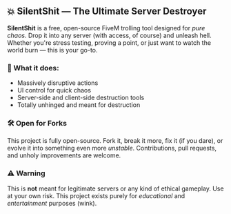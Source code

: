 ## 💥 SilentShit — The Ultimate Server Destroyer

**SilentShit** is a free, open-source FiveM trolling tool designed for *pure chaos*. Drop it into any server (with access, of course) and unleash hell. Whether you're stress testing, proving a point, or just want to watch the world burn — this is your go-to.

### 🔧 What it does:
- Massively disruptive actions
- UI control for quick chaos
- Server-side and client-side destruction tools
- Totally unhinged and meant for destruction

### 🛠️ Open for Forks
This project is fully open-source. Fork it, break it more, fix it (if you dare), or evolve it into something even more *unstable*. Contributions, pull requests, and unholy improvements are welcome.

### ⚠️ Warning
This is **not** meant for legitimate servers or any kind of ethical gameplay. Use at your own risk. This project exists purely for *educational* and *entertainment* purposes (wink).
